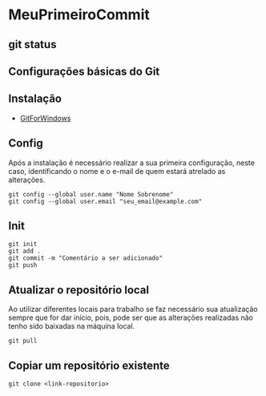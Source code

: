 # MeuPrimeiroCommit
## git status
## Configurações básicas do Git

## Instalação
- [GitForWindows](https://gitforwindows.org/)

## Config
Após a instalação é necessário realizar a sua primeira configuração, neste caso, identificando o nome e o e-mail de quem estará atrelado as alterações.
```
git config --global user.name "Nome Sobrenome"
git config --global user.email "seu_email@example.com"
```

## Init
```
git init
git add . 
git commit -m "Comentário a ser adicionado"
git push
```

## Atualizar o repositório local
Ao utilizar diferentes locais para trabalho se faz necessário sua atualização sempre que for dar início, pois, pode ser que as alterações realizadas não tenho sido baixadas na máquina local.
```
git pull
```

## Copiar um repositório existente
```
git clone <link-repositorio>
```
